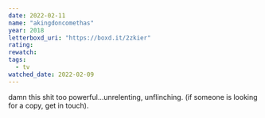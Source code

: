 ```yaml
---
date: 2022-02-11
name: "akingdoncomethas"
year: 2018
letterboxd_uri: "https://boxd.it/2zkier"
rating: 
rewatch: 
tags:
  - tv
watched_date: 2022-02-09
---
```


damn this shit too powerful...unrelenting, unflinching. (if someone is looking for a copy, get in touch).
